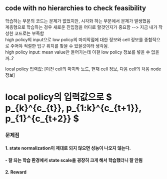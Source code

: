 ## code with no hierarchies to check feasibility

학습하는 부분의 코드는 문제가 없었지만, 시각화 하는 부분에서 문제가 발생했음  
계층형으로 학습하는 경우 새로운 진입점을 어디로 할것인지가 중요함 --> 지금 내가 작성한 코드로는 부족함  
high policy의 input으로 low policy의 마지막점에 대한 정보와 cell 정보를 종합적으로 주어야 적절한 입구 위치를 찾을 수 있을것이라 생각됨.  
high policy input: mean value만 들어가는데 이걸 low policy 정보를 넣을 수 없을까..?

local policy 입력값: [이전 cell의 마지막 노드, 현재 cell 정보, 다음 cell의 처음 node 정보]
# local policy의 입력값으로 $ p_{k}^{c_{t}}, p_{1:k}^{c_{t+1}}, p_{1}^{c_{t+2}} $

### 문제점
#### 1. state normalization이 제대로 되지 않으면 성능이 나오지 않는다.
####  - 잘 되는 학습 환경에서 state scale을 굉장히 크게 해서 학습했더니 잘 안됨
#### 2. Reward 
